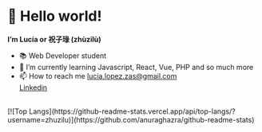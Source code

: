 <h1> 👋 Hello world!</h1>
<strong>I’m Lucía or 祝子琭 (zhùzilù)</strong> <br>
<ul>
<li>📚 Web Developer student <br></li>
<li>🌱 I’m currently learning Javascript, React, Vue, PHP and so much more<br></li>
<li>📫 How to reach me 
<a href = "mailto: lucia.lopez.zas@gmail.com">lucia.lopez.zas@gmail.com</a>
<br>
<a href="https://www.linkedin.com/in/lucialopezzas/">Linkedin</a></li>
</ul>
<br>
[![Top Langs](https://github-readme-stats.vercel.app/api/top-langs/?username=zhuzilu)](https://github.com/anuraghazra/github-readme-stats)

<!---
zhuzilu/zhuzilu is a ✨ special ✨ repository because its `README.md` (this file) appears on your GitHub profile.
You can click the Preview link to take a look at your changes.
--->
